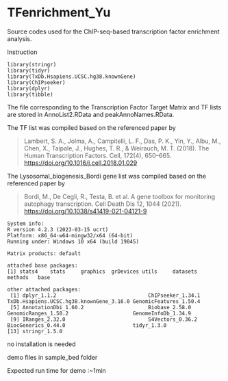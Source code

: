 # TFenrichment_Yu

Source codes used for the ChIP-seq-based transcription factor enrichment analysis.

Instruction
```
library(stringr)
library(tidyr)
library(TxDb.Hsapiens.UCSC.hg38.knownGene)
library(ChIPseeker)
library(dplyr)
library(tibble)
```

The file corresponding to the Transcription Factor Target Matrix and TF lists are stored in AnnoList2.RData and peakAnnoNames.RData.


The TF list was compiled based on the referenced paper by 
> Lambert, S. A., Jolma, A., Campitelli, L. F., Das, P. K., Yin, Y., Albu, M., Chen, X., Taipale, J., Hughes, T. R., & Weirauch, M. T. (2018). The Human Transcription Factors. Cell, 172(4), 650–665. https://doi.org/10.1016/j.cell.2018.01.029

The Lysosomal_biogenesis_Bordi gene list was compiled based on the referenced paper by
> Bordi, M., De Cegli, R., Testa, B. et al. A gene toolbox for monitoring autophagy transcription. Cell Death Dis 12, 1044 (2021). https://doi.org/10.1038/s41419-021-04121-9

```
System info:
R version 4.2.3 (2023-03-15 ucrt)
Platform: x86_64-w64-mingw32/x64 (64-bit)
Running under: Windows 10 x64 (build 19045)

Matrix products: default

attached base packages:
[1] stats4    stats     graphics  grDevices utils     datasets  methods   base     

other attached packages:
 [1] dplyr_1.1.2                              ChIPseeker_1.34.1                        TxDb.Hsapiens.UCSC.hg38.knownGene_3.16.0 GenomicFeatures_1.50.4                  
 [5] AnnotationDbi_1.60.2                     Biobase_2.58.0                           GenomicRanges_1.50.2                     GenomeInfoDb_1.34.9                     
 [9] IRanges_2.32.0                           S4Vectors_0.36.2                         BiocGenerics_0.44.0                      tidyr_1.3.0                             
[13] stringr_1.5.0                           
```

no installation is needed

demo files in sample_bed folder

Expected run time for demo :~1min
